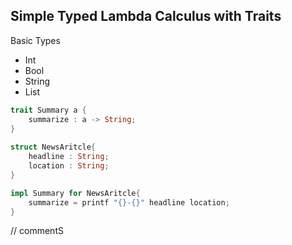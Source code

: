 ## Simple Typed Lambda Calculus with Traits

Basic Types 

* Int
* Bool
* String
* List

```rust
trait Summary a {
    summarize : a -> String;
}
    
struct NewsAritcle{
    headline : String;
    location : String;
}

impl Summary for NewsAritcle{
    summarize = printf "{}-{}" headline location;
}
```

\// commentS